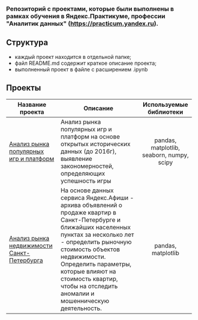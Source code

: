 ### Репозиторий с проектами, которые были выполнены в рамках обучения в Яндекс.Практикуме, профессии "Аналитик данных" (https://practicum.yandex.ru).
## Структура
- каждый проект находится в отдельной папке;
- файл README.md содержит краткое описание проекта;
- выполненный проект в файле с расширением .ipynb

## Проекты
| Название проекта | Описание                             | Используемые библиотеки |
|------------------|--------------------------------------|:-----------------------:|
|[Анализ рынка популярных игр и платформ](https://github.com/Faskhutdinova/edu_projects/tree/master/game_project)| Анализ рынка популярных игр и платформ на основе открытых исторических данных (до 2016г), выявление закономерностей, определяющих успешность игры | pandas, matplotlib, seaborn, numpy, scipy|
|[Анализ рынка недвижимости Санкт-Петербурга](https://github.com/Faskhutdinova/edu_projects/tree/master/spb_real_estate) | На основе данных сервиса Яндекс.Афиши - архива объявлений о продаже квартир в Санкт-Петербурге и ближайших населенных пунктах за несколько лет - определить рыночную стоимость объектов недвижимости. Определить параметры, которые влияют на стоимость квартир, чтобы на отследить аномалии и мошенническую деятельность.| pandas, matplotlib
